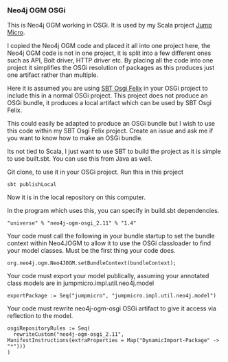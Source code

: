 
### Neo4j OGM OSGi

This is Neo4j OGM working in OSGi. It is used by my Scala project [Jump Micro](https://github.com/PhilAndrew/JumpMicro).

I copied the Neo4j OGM code and placed it all into one project here, the Neo4j OGM code is not in one project, it is split into a few different ones such as API, Bolt driver, HTTP driver etc. By placing all the code into one project it simplifies the OSGi resolution of packages as this produces just one artifact rather than multiple.

Here it is assumed you are using [SBT Osgi Felix](https://github.com/doolse/sbt-osgi-felix) in your OSGi project to include this in a normal OSGi project. This project does not produce an OSGi bundle, it produces a local artifact which can be used by SBT Osgi Felix. 

This could easily be adapted to produce an OSGi bundle but I wish to use this code within my SBT Osgi Felix project. Create an issue and ask me if you want to know how to make an OSGi bundle.
 
Its not tied to Scala, I just want to use SBT to build the project as it is simple to use built.sbt. You can use this from Java as well. 

Git clone, to use it in your OSGi project. Run this in this project

    sbt publishLocal

Now it is in the local repository on this computer.

In the program which uses this, you can specify in build.sbt dependencies.

    "universe" % "neo4j-ogm-osgi_2.11" % "1.4"

Your code must call the following in your bundle startup to set the bundle context within Neo4JOGM to allow it to use the OSGi classloader to find your model classes. Must be the first thing your code does.

    org.neo4j.ogm.Neo4JOGM.setBundleContext(bundleContext);
    
Your code must export your model publically, assuming your annotated class models are in jumpmicro.impl.util.neo4j.model
    
    exportPackage := Seq("jumpmicro", "jumpmicro.impl.util.neo4j.model")
    
Your code must rewrite neo4j-ogm-osgi OSGi artifact to give it access via reflection to the model.
    
    osgiRepositoryRules := Seq(
      rewriteCustom("neo4j-ogm-osgi_2.11", ManifestInstructions(extraProperties = Map("DynamicImport-Package" -> "*")))
    )    